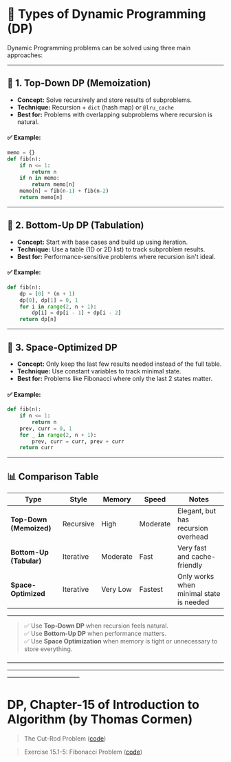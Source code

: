 # 🧠 Types of Dynamic Programming (DP)

Dynamic Programming problems can be solved using three main approaches:

---

## 📌 1. Top-Down DP (Memoization)

- **Concept:** Solve recursively and store results of subproblems.
- **Technique:** Recursion + `dict` (hash map) or `@lru_cache`
- **Best for:** Problems with overlapping subproblems where recursion is natural.

#### ✅ Example:
```python
memo = {}
def fib(n):
    if n <= 1:
        return n
    if n in memo:
        return memo[n]
    memo[n] = fib(n-1) + fib(n-2)
    return memo[n]
```

---

## 📌 2. Bottom-Up DP (Tabulation)

- **Concept:** Start with base cases and build up using iteration.
- **Technique:** Use a table (1D or 2D list) to track subproblem results.
- **Best for:** Performance-sensitive problems where recursion isn't ideal.

#### ✅ Example:
```python
def fib(n):
    dp = [0] * (n + 1)
    dp[0], dp[1] = 0, 1
    for i in range(2, n + 1):
        dp[i] = dp[i - 1] + dp[i - 2]
    return dp[n]
```

---

## 📌 3. Space-Optimized DP

- **Concept:** Only keep the last few results needed instead of the full table.
- **Technique:** Use constant variables to track minimal state.
- **Best for:** Problems like Fibonacci where only the last 2 states matter.

#### ✅ Example:
```python
def fib(n):
    if n <= 1:
        return n
    prev, curr = 0, 1
    for _ in range(2, n + 1):
        prev, curr = curr, prev + curr
    return curr
```

---

## 📊 Comparison Table

| Type                 | Style      | Memory      | Speed     | Notes                                  |
|----------------------|------------|-------------|-----------|----------------------------------------|
| **Top-Down (Memoized)** | Recursive  | High         | Moderate  | Elegant, but has recursion overhead    |
| **Bottom-Up (Tabular)** | Iterative  | Moderate     | Fast      | Very fast and cache-friendly           |
| **Space-Optimized**     | Iterative  | Very Low     | Fastest   | Only works when minimal state is needed |

---

> ✅ Use **Top-Down DP** when recursion feels natural.  
> ✅ Use **Bottom-Up DP** when performance matters.  
> ✅ Use **Space Optimization** when memory is tight or unnecessary to store everything.


––––––––––––––––––––––––––––––––––––––––––––––––––––––––––––––––––––––––––––––––––––––––––––––––––––––––––––––––––––––––––––––––––––––––––––––––––––––––––––––––––––––––

# DP, Chapter-15 of Introduction to Algorithm (by Thomas Cormen)  

> The Cut-Rod Problem ([code](cut-rod-prb.py)) 

> Exercise 15.1-5: Fibonacci Problem ([code](febonacci-prb.py))
